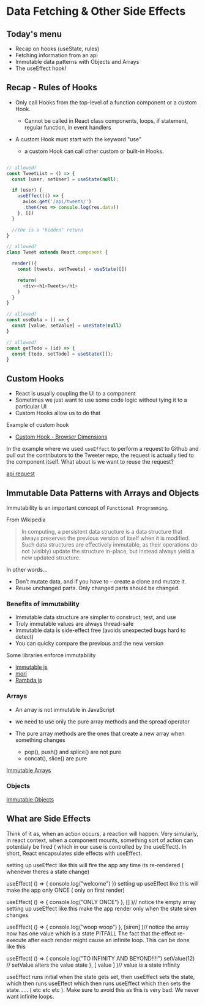 # Data Fetching & Other Side Effects

## Today's menu

- Recap on hooks (useState, rules)
- Fetching information from an api
- Immutable data patterns with Objects and Arrays
- The useEffect hook!

## Recap - Rules of Hooks

- Only call Hooks from the top-level of a function component or a custom Hook.

  - Cannot be called in React class components, loops, if statement, regular function, in event handlers

- A custom Hook must start with the keyword "use"

  - a custom Hook can call other custom or built-in Hooks.

```js

// allowed?
const TweetList = () => {
  const [user, setUser] = useState(null);

  if (user) {
    useEffect(() => {
      axios.get('/api/tweets/')
      .then(res => console.log(res.data))
    }, [])
  }

  //the is a "hidden" return
}

// allowed?
class Tweet extends React.component {

  render(){
    const [tweets, setTweets] = useState([])

    return(
      <div><h1>Tweets</h1>
    )
  }
}

// allowed?
const useData = () => {
  const [value, setValue] = useState(null)
}

// allowed?
const getTodo = (id) => {
  const [todo, setTodo] = useState([]);
}

```

## Custom Hooks

- React is usually coupling the UI to a component
- Sometimes we just want to use some code logic without tying it to a particular UI
- Custom Hooks allow us to do that

Example of custom hook

- [Custom Hook - Browser Dimensions](https://codesandbox.io/s/custom-hooks-exercise-browser-dimensions-j80xw)

In the example where we used `useEffect` to perform a request to Github and pull out the contributors to the Tweeter repo, the request is actually tied to the component itself. What about is we want to reuse the request?

[api request](https://codesandbox.io/s/api-request-customhook-exercise-pnje8)

## Immutable Data Patterns with Arrays and Objects

Immutability is an important concept of `Functional Programming`.

From Wikipedia

> In computing, a persistent data structure is a data structure that always preserves the previous version of itself when it is modified. Such data structures are effectively immutable, as their operations do not (visibly) update the structure in-place, but instead always yield a new updated structure.

In other words...

- Don’t mutate data, and if you have to – create a clone and mutate it.
- Reuse unchanged parts. Only changed parts should be changed.

### Benefits of immutability

- Immutable data structure are simpler to construct, test, and use
- Truly immutable values are always thread-safe
- Immutable data is side-effect free (avoids unexpected bugs hard to detect)
- You can quicky compare the previous and the new version

Some libraries enforce immutability

- [immutable js](https://immutable-js.github.io/immutable-js/)
- [mori](https://swannodette.github.io/mori/)
- [Rambda js](https://ramdajs.com/)

### Arrays

- An array is not immutable in JavaScript
- we need to use only the pure array methods and the spread operator
- The pure array methods are the ones that create a new array when something changes

  - pop(), push() and splice() are not pure
  - concat(), slice() are pure

[Immutable Arrays](https://codesandbox.io/s/strange-neumann-j5g5y)

### Objects

[Immutable Objects](https://codesandbox.io/s/modest-pare-28lgm)

## What are Side Effects

Think of it as, when an action occurs, a reaction will happen. Very simularly, in react context, when a component mounts, something sort of action can potentialy be fired ( which in our case is controlled by the useEffect). In short, React encapsulates side effects with useEffect.

setting up useEffect like this will fire the app any time its re-rendered ( whenever theres a state change)

useEffect( () => {
  console.log("welcome")
})
setting up useEffect like this will make the app only ONCE ( only on first render)

useEffect( () => {
  console.log("ONLY ONCE")
}, [] )// notice the empty array
setting up useEffect like this make the app render only when the state siren changes

useEffect( () => {
  console.log("woop woop")
}, [siren] )// notice the array now has one value which is a state
PITFALL
The fact that the effect re-execute after each render might cause an infinite loop. This can be done like this

useEffect( () => {
  console.log("TO INFINITY AND BEYOND!!!!")
  setValue(12) // setValue alters the value state
}, [ value ] )// value is a state
infinity

useEffect runs initial when the state gets set, then useEffect sets the state, which then runs useEffect which then runs useEffect which then sets the state...... ( etc etc etc ). Make sure to avoid this as this is very bad. We never want infinite loops.